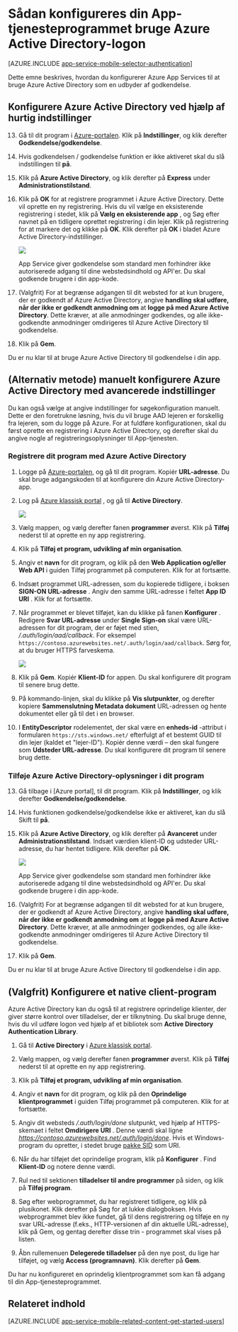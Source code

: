 <properties
    pageTitle="Sådan konfigureres Azure Active Directory-godkendelse til din App Services-program"
    description="Lær, hvordan du konfigurerer Azure Active Directory-godkendelse til din App Services-program."
    authors="mattchenderson"
    services="app-service"
    documentationCenter=""
    manager="erikre"
    editor=""/>

<tags
    ms.service="app-service-mobile"
    ms.workload="mobile"
    ms.tgt_pltfrm="na"
    ms.devlang="multiple"
    ms.topic="article"
    ms.date="10/01/2016"
    ms.author="mahender"/>

# <a name="how-to-configure-your-app-service-application-to-use-azure-active-directory-login"></a>Sådan konfigureres din App-tjenesteprogrammet bruge Azure Active Directory-logon

[AZURE.INCLUDE [app-service-mobile-selector-authentication](../../includes/app-service-mobile-selector-authentication.md)]

Dette emne beskrives, hvordan du konfigurerer Azure App Services til at bruge Azure Active Directory som en udbyder af godkendelse.

## <a name="express"> </a>Konfigurere Azure Active Directory ved hjælp af hurtig indstillinger

13. Gå til dit program i [Azure-portalen]. Klik på **Indstillinger**, og klik derefter **Godkendelse/godkendelse**.

14. Hvis godkendelsen / godkendelse funktion er ikke aktiveret skal du slå indstillingen til **på**.

15. Klik på **Azure Active Directory**, og klik derefter på **Express** under **Administrationstilstand**.

16. Klik på **OK** for at registrere programmet i Azure Active Directory. Dette vil oprette en ny registrering. Hvis du vil vælge en eksisterende registrering i stedet, klik på **Vælg en eksisterende app** , og Søg efter navnet på en tidligere oprettet registrering i din lejer.
Klik på registrering for at markere det og klikke på **OK**. Klik derefter på **OK** i bladet Azure Active Directory-indstillinger.

    ![][0]

    App Service giver godkendelse som standard men forhindrer ikke autoriserede adgang til dine webstedsindhold og API'er. Du skal godkende brugere i din app-kode.

17. (Valgfrit) For at begrænse adgangen til dit websted for at kun brugere, der er godkendt af Azure Active Directory, angive **handling skal udføre, når der ikke er godkendt anmodning om** at **logge på med Azure Active Directory**. Dette kræver, at alle anmodninger godkendes, og alle ikke-godkendte anmodninger omdirigeres til Azure Active Directory til godkendelse.

17. Klik på **Gem**.

Du er nu klar til at bruge Azure Active Directory til godkendelse i din app.

## <a name="advanced"> </a>(Alternativ metode) manuelt konfigurere Azure Active Directory med avancerede indstillinger
Du kan også vælge at angive indstillinger for søgekonfiguration manuelt. Dette er den foretrukne løsning, hvis du vil bruge AAD lejeren er forskellig fra lejeren, som du logge på Azure. For at fuldføre konfigurationen, skal du først oprette en registrering i Azure Active Directory, og derefter skal du angive nogle af registreringsoplysninger til App-tjenesten.

### <a name="register"> </a>Registrere dit program med Azure Active Directory

1. Logge på [Azure-portalen], og gå til dit program. Kopiér **URL-adresse**. Du skal bruge adgangskoden til at konfigurere din Azure Active Directory-app.

3. Log på [Azure klassisk portal] , og gå til **Active Directory**.

    ![][2]

4. Vælg mappen, og vælg derefter fanen **programmer** øverst. Klik på **Tilføj** nederst til at oprette en ny app registrering.

5. Klik på **Tilføj et program, udvikling af min organisation**.

6. Angiv et **navn** for dit program, og klik på den **Web Application og/eller Web API** i guiden Tilføj programmet på computeren. Klik for at fortsætte.

7. Indsæt programmet URL-adressen, som du kopierede tidligere, i boksen **SIGN-ON URL-adresse** . Angiv den samme URL-adresse i feltet **App ID URI** . Klik for at fortsætte.

8. Når programmet er blevet tilføjet, kan du klikke på fanen **Konfigurer** . Redigere **Svar URL-adresse** under **Single Sign-on** skal være URL-adressen for dit program, der er føjet med stien, _/.auth/login/aad/callback_. For eksempel `https://contoso.azurewebsites.net/.auth/login/aad/callback`. Sørg for, at du bruger HTTPS farveskema.

    ![][3]

9. Klik på **Gem**. Kopiér **Klient-ID** for appen. Du skal konfigurere dit program til senere brug dette.

10. På kommando-linjen, skal du klikke på **Vis slutpunkter**, og derefter kopiere **Sammenslutning Metadata dokument** URL-adressen og hente dokumentet eller gå til det i en browser.

11. I **EntityDescriptor** rodelementet, der skal være en **enheds-id** -attribut i formularen `https://sts.windows.net/` efterfulgt af et bestemt GUID til din lejer (kaldet et "lejer-ID"). Kopiér denne værdi – den skal fungere som **Udsteder URL-adresse**. Du skal konfigurere dit program til senere brug dette.

### <a name="secrets"> </a>Tilføje Azure Active Directory-oplysninger i dit program

13. Gå tilbage i [Azure portal], til dit program. Klik på **Indstillinger**, og klik derefter **Godkendelse/godkendelse**.

14. Hvis funktionen godkendelse/godkendelse ikke er aktiveret, kan du slå Skift til **på**.

15. Klik på **Azure Active Directory**, og klik derefter på **Avanceret** under **Administrationstilstand**. Indsæt værdien klient-ID og udsteder URL-adresse, du har hentet tidligere. Klik derefter på **OK**.

    ![][1]

    App Service giver godkendelse som standard men forhindrer ikke autoriserede adgang til dine webstedsindhold og API'er. Du skal godkende brugere i din app-kode.

17. (Valgfrit) For at begrænse adgangen til dit websted for at kun brugere, der er godkendt af Azure Active Directory, angive **handling skal udføre, når der ikke er godkendt anmodning om** at **logge på med Azure Active Directory**. Dette kræver, at alle anmodninger godkendes, og alle ikke-godkendte anmodninger omdirigeres til Azure Active Directory til godkendelse.

17. Klik på **Gem**.

Du er nu klar til at bruge Azure Active Directory til godkendelse i din app.

## <a name="optional-configure-a-native-client-application"></a>(Valgfrit) Konfigurere et native client-program

Azure Active Directory kan du også til at registrere oprindelige klienter, der giver større kontrol over tilladelser, der er tilknytning. Du skal bruge denne, hvis du vil udføre logon ved hjælp af et bibliotek som **Active Directory Authentication Library**.

1. Gå til **Active Directory** i [Azure klassisk portal].

2. Vælg mappen, og vælg derefter fanen **programmer** øverst. Klik på **Tilføj** nederst til at oprette en ny app registrering.

3. Klik på **Tilføj et program, udvikling af min organisation**.

4. Angiv et **navn** for dit program, og klik på den **Oprindelige klientprogrammet** i guiden Tilføj programmet på computeren. Klik for at fortsætte.

5. Angiv dit websteds _/.auth/login/done_ slutpunkt, ved hjælp af HTTPS-skemaet i feltet **Omdirigere URI** . Denne værdi skal ligne _https://contoso.azurewebsites.net/.auth/login/done_. Hvis et Windows-program du opretter, i stedet bruge [pakke SID](app-service-mobile-dotnet-how-to-use-client-library.md#package-sid) som URI.

6. Når du har tilføjet det oprindelige program, klik på **Konfigurer** . Find **Klient-ID** og notere denne værdi.

7. Rul ned til sektionen **tilladelser til andre programmer** på siden, og klik på **Tilføj program**.

8. Søg efter webprogrammet, du har registreret tidligere, og klik på plusikonet. Klik derefter på Søg for at lukke dialogboksen. Hvis webprogrammet blev ikke fundet, gå til dens registrering og tilføje en ny svar URL-adresse (f.eks., HTTP-versionen af din aktuelle URL-adresse), klik på Gem, og gentag derefter disse trin - programmet skal vises på listen.

9. Åbn rullemenuen **Delegerede tilladelser** på den nye post, du lige har tilføjet, og vælg **Access (programnavn)**. Klik derefter på **Gem**.

Du har nu konfigureret en oprindelig klientprogrammet som kan få adgang til din App-tjenesteprogrammet.

## <a name="related-content"> </a>Relateret indhold

[AZURE.INCLUDE [app-service-mobile-related-content-get-started-users](../../includes/app-service-mobile-related-content-get-started-users.md)]

<!-- Images. -->

[0]: ./media/app-service-mobile-how-to-configure-active-directory-authentication/mobile-app-aad-express-settings.png
[1]: ./media/app-service-mobile-how-to-configure-active-directory-authentication/mobile-app-aad-advanced-settings.png
[2]: ./media/app-service-mobile-how-to-configure-active-directory-authentication/app-service-navigate-aad.png
[3]: ./media/app-service-mobile-how-to-configure-active-directory-authentication/app-service-aad-app-configure.png

<!-- URLs. -->

[Azure-portalen]: https://portal.azure.com/
[Azure klassisk portal]: https://manage.windowsazure.com/
[alternative method]:#advanced
